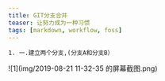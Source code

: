```yaml
---
title: GIT分支合并
teaser: 让努力成为一种习惯
tags: [markdown, workflow, foss]
---
```

	1. 一.建立两个分支,(分支A和分支B）
![1](img/2019-08-21 11-32-35 的屏幕截图.png)